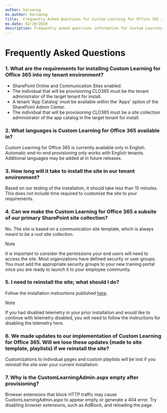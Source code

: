 ```yaml
---
author: karuanag
ms.author: karuanag
title:  Frequently Asked Questions for Custom Learning for Office 365 solutions
ms.date: 02/10/2019
description: Frequently asked questions information for Custom Learning for Office 365 
---
```


# Frequently Asked Questions

### 1. What are the requirements for installing Custom Learning for Office 365 into my tenant environment?

- SharePoint Online and Communication Sites enabled.
- The individual that will be provisioning CLO365 must be the tenant administrator of the target tenant for install.
- A tenant 'App Catalog' must be available within the 'Apps' option of the SharePoint Admin Center.
- The individual that will be provisioning CLO365 must be a site collection administrator of the app catalog in the target tenant for install.

### 2. What languages is Custom Learning for Office 365 available in?

Custom Learning for Office 365 is currently available only in English. Automatic end-to-end provisioning only works with English tenants. Additional languages may be added at in future releases.

### 3. How long will it take to install the site in our tenant environment?

Based on our testing of the installation, it should take less than 15 minutes. This does not include time required to customize the site to your requirements.

### 4. Can we make the Custom Learning for Office 365 a subsite of our primary SharePoint site collection?

No. The site is based on a communication site template, which is always meant to be a root site collection.

> [!NOTE]
> It is important to consider the permissions your end users will need to access the site. Most organizations have defined security or user groups. You must add the appropriate security groups to your new training portal once you are ready to launch it to your employee community.

### 5. I need to reinstall the site; what should I do?

Follow the installation instructions published [here](custom_provision.md).

> [!NOTE]
> If you had disabled telemetry in your prior installation and would like to continue with telemetry disabled, you will need to follow the instructions for disabling the telemetry here.

### 6. We made updates to our implementation of Custom Learning for Office 365. Will we lose these updates (made to site template, playlists) if we reinstall the site?

Customizations to individual pages and custom playlists will be lost if you reinstall the site over your current installation.  

### 7. Why is the CustomLearningAdmin.aspx empty after provisioning?

Browser extensions that block HTTP traffic may cause CustomLearningAdmin.aspx to appear empty or generate a 404 error. Try disabling browser extensions, such as AdBlock, and reloading the page.

